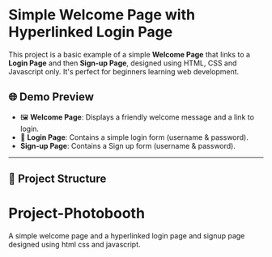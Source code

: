 # Simple Welcome Page with Hyperlinked Login Page

This project is a basic example of a simple **Welcome Page** that links to a **Login Page** and then **Sign-up Page**, designed using HTML, CSS and Javascript only. It's perfect for beginners learning web development.

## 🌐 Demo Preview

- 🖼️ **Welcome Page**: Displays a friendly welcome message and a link to login.
- 🔐 **Login Page**: Contains a simple login form (username & password).
-  **Sign-up Page**: Contains a Sign up form (username & password).

---

## 📁 Project Structure

# Project-Photobooth
A simple welcome page and a hyperlinked login page and signup page designed using html css and javascript.
